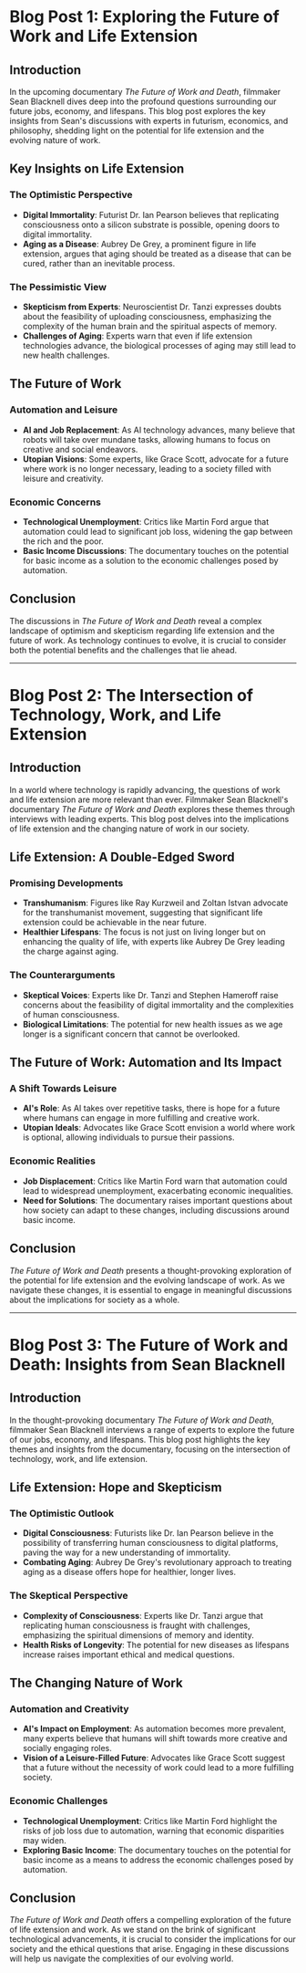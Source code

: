 # Blog Post 1: Exploring the Future of Work and Life Extension

## Introduction
In the upcoming documentary *The Future of Work and Death*, filmmaker Sean Blacknell dives deep into the profound questions surrounding our future jobs, economy, and lifespans. This blog post explores the key insights from Sean's discussions with experts in futurism, economics, and philosophy, shedding light on the potential for life extension and the evolving nature of work.

## Key Insights on Life Extension

### The Optimistic Perspective
- **Digital Immortality**: Futurist Dr. Ian Pearson believes that replicating consciousness onto a silicon substrate is possible, opening doors to digital immortality.
- **Aging as a Disease**: Aubrey De Grey, a prominent figure in life extension, argues that aging should be treated as a disease that can be cured, rather than an inevitable process.

### The Pessimistic View
- **Skepticism from Experts**: Neuroscientist Dr. Tanzi expresses doubts about the feasibility of uploading consciousness, emphasizing the complexity of the human brain and the spiritual aspects of memory.
- **Challenges of Aging**: Experts warn that even if life extension technologies advance, the biological processes of aging may still lead to new health challenges.

## The Future of Work

### Automation and Leisure
- **AI and Job Replacement**: As AI technology advances, many believe that robots will take over mundane tasks, allowing humans to focus on creative and social endeavors.
- **Utopian Visions**: Some experts, like Grace Scott, advocate for a future where work is no longer necessary, leading to a society filled with leisure and creativity.

### Economic Concerns
- **Technological Unemployment**: Critics like Martin Ford argue that automation could lead to significant job loss, widening the gap between the rich and the poor.
- **Basic Income Discussions**: The documentary touches on the potential for basic income as a solution to the economic challenges posed by automation.

## Conclusion
The discussions in *The Future of Work and Death* reveal a complex landscape of optimism and skepticism regarding life extension and the future of work. As technology continues to evolve, it is crucial to consider both the potential benefits and the challenges that lie ahead.

---

# Blog Post 2: The Intersection of Technology, Work, and Life Extension

## Introduction
In a world where technology is rapidly advancing, the questions of work and life extension are more relevant than ever. Filmmaker Sean Blacknell's documentary *The Future of Work and Death* explores these themes through interviews with leading experts. This blog post delves into the implications of life extension and the changing nature of work in our society.

## Life Extension: A Double-Edged Sword

### Promising Developments
- **Transhumanism**: Figures like Ray Kurzweil and Zoltan Istvan advocate for the transhumanist movement, suggesting that significant life extension could be achievable in the near future.
- **Healthier Lifespans**: The focus is not just on living longer but on enhancing the quality of life, with experts like Aubrey De Grey leading the charge against aging.

### The Counterarguments
- **Skeptical Voices**: Experts like Dr. Tanzi and Stephen Hameroff raise concerns about the feasibility of digital immortality and the complexities of human consciousness.
- **Biological Limitations**: The potential for new health issues as we age longer is a significant concern that cannot be overlooked.

## The Future of Work: Automation and Its Impact

### A Shift Towards Leisure
- **AI's Role**: As AI takes over repetitive tasks, there is hope for a future where humans can engage in more fulfilling and creative work.
- **Utopian Ideals**: Advocates like Grace Scott envision a world where work is optional, allowing individuals to pursue their passions.

### Economic Realities
- **Job Displacement**: Critics like Martin Ford warn that automation could lead to widespread unemployment, exacerbating economic inequalities.
- **Need for Solutions**: The documentary raises important questions about how society can adapt to these changes, including discussions around basic income.

## Conclusion
*The Future of Work and Death* presents a thought-provoking exploration of the potential for life extension and the evolving landscape of work. As we navigate these changes, it is essential to engage in meaningful discussions about the implications for society as a whole.

---

# Blog Post 3: The Future of Work and Death: Insights from Sean Blacknell

## Introduction
In the thought-provoking documentary *The Future of Work and Death*, filmmaker Sean Blacknell interviews a range of experts to explore the future of our jobs, economy, and lifespans. This blog post highlights the key themes and insights from the documentary, focusing on the intersection of technology, work, and life extension.

## Life Extension: Hope and Skepticism

### The Optimistic Outlook
- **Digital Consciousness**: Futurists like Dr. Ian Pearson believe in the possibility of transferring human consciousness to digital platforms, paving the way for a new understanding of immortality.
- **Combating Aging**: Aubrey De Grey's revolutionary approach to treating aging as a disease offers hope for healthier, longer lives.

### The Skeptical Perspective
- **Complexity of Consciousness**: Experts like Dr. Tanzi argue that replicating human consciousness is fraught with challenges, emphasizing the spiritual dimensions of memory and identity.
- **Health Risks of Longevity**: The potential for new diseases as lifespans increase raises important ethical and medical questions.

## The Changing Nature of Work

### Automation and Creativity
- **AI's Impact on Employment**: As automation becomes more prevalent, many experts believe that humans will shift towards more creative and socially engaging roles.
- **Vision of a Leisure-Filled Future**: Advocates like Grace Scott suggest that a future without the necessity of work could lead to a more fulfilling society.

### Economic Challenges
- **Technological Unemployment**: Critics like Martin Ford highlight the risks of job loss due to automation, warning that economic disparities may widen.
- **Exploring Basic Income**: The documentary touches on the potential for basic income as a means to address the economic challenges posed by automation.

## Conclusion
*The Future of Work and Death* offers a compelling exploration of the future of life extension and work. As we stand on the brink of significant technological advancements, it is crucial to consider the implications for our society and the ethical questions that arise. Engaging in these discussions will help us navigate the complexities of our evolving world.
